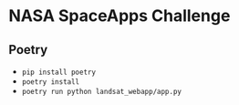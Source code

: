 # NASA SpaceApps Challenge

## Poetry
- `pip install poetry`
- `poetry install`
- `poetry run python landsat_webapp/app.py`
